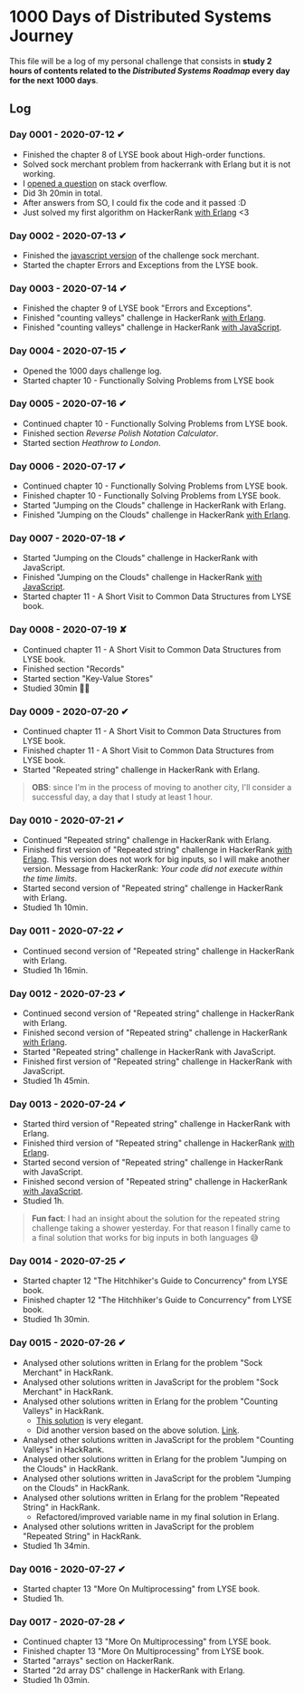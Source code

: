 # 1000 Days of Distributed Systems Journey

This file will be a log of my personal challenge that consists in **study 2 hours of contents related to the _Distributed Systems Roadmap_ every day for the next 1000 days**.

## Log

### Day 0001 - 2020-07-12 ✔

- Finished the chapter 8 of LYSE book about High-order functions.
- Solved sock merchant problem from hackerrank with Erlang but it is not working.
- I [opened a question](https://stackoverflow.com/questions/62860961/exception-error-in-function-listsfoldl-3-lists-erl-line-1263) on stack overflow.
- Did 3h 20min in total.
- After answers from SO, I could fix the code and it passed :D
- Just solved my first algorithm on HackerRank [with Erlang](https://github.com/ericdouglas/algorithms-and-data-structures/blob/master/hackerrank/interview-preparation-kit/warmup-challenges/sock-merchant/erlang/sock_merchant.erl) <3

### Day 0002 - 2020-07-13 ✔

- Finished the [javascript version](https://github.com/ericdouglas/algorithms-and-data-structures/tree/master/hackerrank/interview-preparation-kit/warmup-challenges/sock-merchant/javascript) of the challenge sock merchant.
- Started the chapter Errors and Exceptions from the LYSE book.

### Day 0003 - 2020-07-14 ✔

- Finished the chapter 9 of LYSE book "Errors and Exceptions".
- Finished "counting valleys" challenge in HackerRank [with Erlang](https://github.com/ericdouglas/algorithms-and-data-structures/blob/master/hackerrank/interview-preparation-kit/warmup-challenges/counting-valleys/erlang/counting_valleys.erl).
- Finished "counting valleys" challenge in HackerRank [with JavaScript](https://github.com/ericdouglas/algorithms-and-data-structures/tree/master/hackerrank/interview-preparation-kit/warmup-challenges/counting-valleys/javascript).

### Day 0004 - 2020-07-15 ✔

- Opened the 1000 days challenge log.
- Started chapter 10 - Functionally Solving Problems from LYSE book

### Day 0005 - 2020-07-16 ✔

- Continued chapter 10 - Functionally Solving Problems from LYSE book.
- Finished section _Reverse Polish Notation Calculator_.
- Started section _Heathrow to London_.

### Day 0006 - 2020-07-17 ✔

- Continued chapter 10 - Functionally Solving Problems from LYSE book.
- Finished chapter 10 - Functionally Solving Problems from LYSE book.
- Started "Jumping on the Clouds" challenge in HackerRank with Erlang.
- Finished "Jumping on the Clouds" challenge in HackerRank [with Erlang](https://github.com/ericdouglas/algorithms-and-data-structures/tree/master/hackerrank/interview-preparation-kit/warmup-challenges/jumping-on-the-clouds/erlang).

### Day 0007 - 2020-07-18 ✔

- Started "Jumping on the Clouds" challenge in HackerRank with JavaScript.
- Finished "Jumping on the Clouds" challenge in HackerRank [with JavaScript](https://github.com/ericdouglas/algorithms-and-data-structures/tree/master/hackerrank/interview-preparation-kit/warmup-challenges/jumping-on-the-clouds/javascript).
- Started chapter 11 - A Short Visit to Common Data Structures from LYSE book.

### Day 0008 - 2020-07-19 ✘

- Continued chapter 11 - A Short Visit to Common Data Structures from LYSE book.
- Finished section "Records"
- Started section "Key-Value Stores"
- Studied 30min 👎🏽

### Day 0009 - 2020-07-20 ✔

- Continued chapter 11 - A Short Visit to Common Data Structures from LYSE book.
- Finished chapter 11 - A Short Visit to Common Data Structures from LYSE book.
- Started "Repeated string" challenge in HackerRank with Erlang.

> **OBS**: since I'm in the process of moving to another city, I'll consider a successful day, a day that I study at least 1 hour.

### Day 0010 - 2020-07-21 ✔

- Continued "Repeated string" challenge in HackerRank with Erlang.
- Finished first version of "Repeated string" challenge in HackerRank [with Erlang](https://github.com/ericdouglas/algorithms-and-data-structures/blob/master/hackerrank/interview-preparation-kit/warmup-challenges/repeated-string/erlang/repeat.erl). This version does not work for big inputs, so I will make another version. Message from HackerRank: _Your code did not execute within the time limits_.
- Started second version of "Repeated string" challenge in HackerRank with Erlang.
- Studied 1h 10min.

### Day 0011 - 2020-07-22 ✔

- Continued second version of "Repeated string" challenge in HackerRank with Erlang.
- Studied 1h 16min.

### Day 0012 - 2020-07-23 ✔

- Continued second version of "Repeated string" challenge in HackerRank with Erlang.
- Finished second version of "Repeated string" challenge in HackerRank [with Erlang](https://github.com/ericdouglas/algorithms-and-data-structures/tree/master/hackerrank/interview-preparation-kit/warmup-challenges/repeated-string/erlang).
- Started "Repeated string" challenge in HackerRank with JavaScript.
- Finished first version of "Repeated string" challenge in HackerRank with JavaScript.
- Studied 1h 45min.

### Day 0013 - 2020-07-24 ✔

- Started third version of "Repeated string" challenge in HackerRank with Erlang.
- Finished third version of "Repeated string" challenge in HackerRank [with Erlang](https://github.com/ericdouglas/algorithms-and-data-structures/tree/master/hackerrank/interview-preparation-kit/warmup-challenges/repeated-string/erlang).
- Started second version of "Repeated string" challenge in HackerRank with JavaScript.
- Finished second version of "Repeated string" challenge in HackerRank [with JavaScript](https://github.com/ericdouglas/algorithms-and-data-structures/tree/master/hackerrank/interview-preparation-kit/warmup-challenges/repeated-string/javascript).
- Studied 1h.

> **Fun fact**: I had an insight about the solution for the repeated string challenge taking a shower yesterday. For that reason I finally came to a final solution that works for big inputs in both languages 😅

### Day 0014 - 2020-07-25 ✔

- Started chapter 12 "The Hitchhiker's Guide to Concurrency" from LYSE book.
- Finished chapter 12 "The Hitchhiker's Guide to Concurrency" from LYSE book.
- Studied 1h 30min.

### Day 0015 - 2020-07-26 ✔

- Analysed other solutions written in Erlang for the problem "Sock Merchant" in HackRank.
- Analysed other solutions written in JavaScript for the problem "Sock Merchant" in HackRank.
- Analysed other solutions written in Erlang for the problem "Counting Valleys" in HackRank.
  - [This solution](https://www.hackerrank.com/rest/contests/master/challenges/counting-valleys/hackers/daifan_dolivar/download_solution) is very elegant.
  - Did another version based on the above solution. [Link](https://github.com/ericdouglas/algorithms-and-data-structures/blob/master/hackerrank/interview-preparation-kit/warmup-challenges/counting-valleys/erlang/counting_two.erl).
- Analysed other solutions written in JavaScript for the problem "Counting Valleys" in HackRank.
- Analysed other solutions written in Erlang for the problem "Jumping on the Clouds" in HackRank.
- Analysed other solutions written in JavaScript for the problem "Jumping on the Clouds" in HackRank.
- Analysed other solutions written in Erlang for the problem "Repeated String" in HackRank.
  - Refactored/improved variable name in my final solution in Erlang.
- Analysed other solutions written in JavaScript for the problem "Repeated String" in HackRank.
- Studied 1h 34min.

### Day 0016 - 2020-07-27 ✔

- Started chapter 13 "More On Multiprocessing" from LYSE book.
- Studied 1h.

### Day 0017 - 2020-07-28 ✔

- Continued chapter 13 "More On Multiprocessing" from LYSE book.
- Finished chapter 13 "More On Multiprocessing" from LYSE book.
- Started "arrays" section on HackerRank.
- Started "2d array DS" challenge in HackerRank with Erlang.
- Studied 1h 03min.
